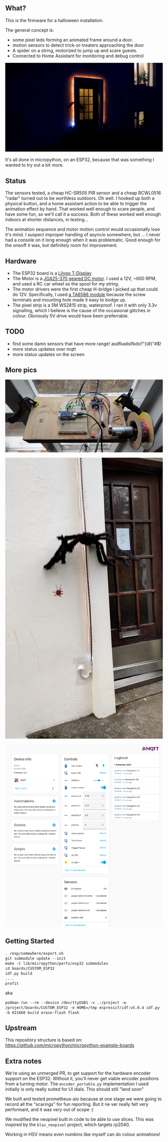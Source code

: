 ## What?
This is the firmware for a halloween installation.

The general concept is:
* some pixel leds forming an animated frame around a door.
* motion sensors to detect trick-or-treaters approaching the door
* A spider on a string, motorized to jump up and scare guests. 
* Connected to Home Assistant for monitoring and debug control

[![Preview of demo video](pics/snap-spider-dark-2023.mp4.png)](pics/spider-dark-2023.mp4 "Video of basic operation...")

It's all done in micropython, on an ESP32, because that was something I wanted to try out a bit more.

## Status
The sensors tested, a cheap HC-SR505 PIR sensor and a cheap RCWL0516 "radar" turned out to be worthless outdoors.  Oh well.  I hooked up both a physical button, and a home assistant action to be able to trigger the animation effect by hand.  That worked well enough to scare people, and have some fun, so we'll call it a success. Both of these worked well enough indoors at shorter distances, in testing...

The animation sequence and motor motion control would occasionally lose it's mind.  I suspect improper handling of asyncio somewhere, but ... I never had a console on it long enough when it was problematic.  Good enough for the oneoff it was, but definitely room for improvement.

## Hardware
* The ESP32 board is a [Lilygo T-Display](https://www.lilygo.cc/products/lilygo%C2%AE-ttgo-t-display-1-14-inch-lcd-esp32-control-board)
* The Motor is a [JGA25-370 geared DC motor](https://www.aliexpress.com/item/1005003027339568.html). I used a 12V, ~600 RPM, and used a RC car wheel as the spool for my string.
* The motor drivers were the first cheap H-bridge I picked up that could do 12V. Specifically, I used [a TA6586 module](https://www.aliexpress.com/item/4001144312530.html) because the screw terminals and mounting hole made it easy to bodge up.
* The pixel strip is a 5M WS2815 strip, waterproof.  I ran it with only 3.3v signalling, which I believe is the cause of the occasional glitches in colour.  Obviously 5V drive would have been preferrable.


## TODO
* find some damn sensors that have more range! asdfkadslfkds!!")(#)"#$!
* more status updates over mqtt
* more status updates on the screen

## More pics

![Controller setup](pics/control-setup_s.jpg)

[![Snap from daylight video](pics/snap-spider-daylight-2023.png)](pics/daylight-spider.mp4)

![Home Assistant options](pics/hass-controls.png)


## Getting Started
```
. /esp/somewhere/export.sh
git submodule update --init
make -C lib/micropython/ports/esp32 submodules
cd boards/CUSTOM_ESP32
idf.py build
....
profit
```
aka
```
podman run --rm --device /dev/ttyUSB1 -v .:/project -w /project/boards/CUSTOM_ESP32 -e HOME=/tmp espressif/idf:v5.0.4 idf.py -b 921660 build erase-flash flash
```


## Upstream
This repository structure is based on: https://github.com/micropython/micropython-example-boards

## Extra notes
We're using an unmerged PR, to get support for the hardware encoder support on the ESP32.  Without it, you'll never get viable encoder positions from a turning motor.  The `encoder_portable.py` implementation I used initially is only really suited for UI dials.  This should still "land soon"

We built and tested prometheus-aio because at one stage we were going to record all the "scarings" for fun reporting.  But it ne ver really felt very performant, and it was _very_ out of scope :)

We modified the neopixel built in code to be able to use slices.  This was inspired by the `blaz_neopixel` project, which targets rp2040.

Working in HSV means even numkins like myself can do colour animations!
